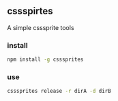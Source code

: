 ## cssspirtes

A simple csssprite tools

### install

```bash
npm install -g csssprites
```

### use

```bash
csssprites release -r dirA -d dirB
```